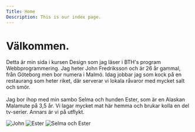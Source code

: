 ```yaml
---
Title: Home
Description: This is our index page.
---
```


Välkommen.
==========================

Detta är min sida i kursen Design som jag läser i BTH's program Webbprogrammering. Jag heter John Fredriksson och är 26 år gammal, från Göteborg men bor numera i Malmö. Idag jobbar jag som kock på en restaurang som heter riket, där serverar vi lokala råvaror med mycket salt och smör.
<br><br>
Jag bor ihop med min sambo Selma och hunden Ester, som är en Alaskan Malamute på 3,5 år. Vi lagar mycket mat här hemma och brukar kolla en del tv-serier. Annars är vi på utflykt.

<!-- ![Ester busar](%assets_url%/img/jag-och-ester.jpeg)
![Ester och jag](%assets_url%/img/jag-och-ester2.jpeg) -->
![John](%assets_url%/img/john1.jpeg)
![Ester](%assets_url%/img/ester1.jpeg)
![Selma och Ester](%assets_url%/img/selma1.jpeg)
